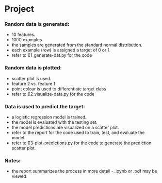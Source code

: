 # Project

### Random data is generated:
- 10 features.
- 1000 examples.
- the samples are generated from the standard normal distribution.
- each example (row) is assigned a target of 0 or 1.
- refer to 01_generate-dat.py for the code

### Random data is plotted:
- scatter plot is used.
- feature 2 vs. feature 1
- point colour is used to differentiate target class
- refer to 02_visualize-data.py for the code

### Data is used to predict the target:
- a logistic regression model is trained.
- the model is evaluated with the testing set.
- the model predictions are visualized on a scatter plot.
- refer to the report for the code used to train, test, and evaluate the model.
- refer to 03-plot-predictions.py for the code to generate the prediction scatter plot.

### Notes:
- the report summarizes the process in more detail - .ipynb or .pdf may be viewed.

